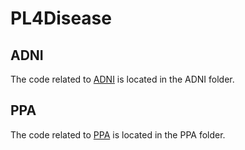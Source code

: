 # PL4Disease
## ADNI
The code related to [ADNI](https://github.com/Thaumiel-lbh/PL4Disease/tree/main/ADNI) is located in the ADNI folder.
## PPA
The code related to [PPA](https://github.com/Thaumiel-lbh/PL4Disease/tree/main/PPA) is located in the PPA folder.
